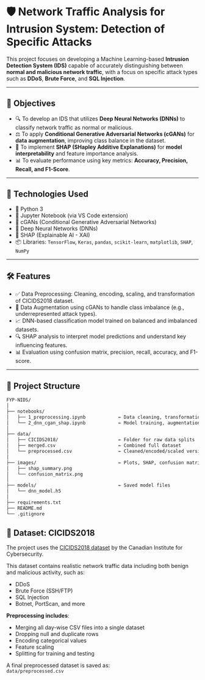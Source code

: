 # 🛡️ Network Traffic Analysis for Intrusion System: Detection of Specific Attacks

This project focuses on developing a Machine Learning-based **Intrusion Detection System (IDS)** capable of accurately distinguishing between **normal and malicious network traffic**, with a focus on specific attack types such as **DDoS**, **Brute Force**, and **SQL Injection**.

---

## 🎯 Objectives

- 🔍 To develop an IDS that utilizes **Deep Neural Networks (DNNs)** to classify network traffic as normal or malicious.
- ⚖️ To apply **Conditional Generative Adversarial Networks (cGANs)** for **data augmentation**, improving class balance in the dataset.
- 🧠 To implement **SHAP (SHapley Additive Explanations)** for **model interpretability** and feature importance analysis.
- 📊 To evaluate performance using key metrics: **Accuracy, Precision, Recall, and F1-Score**.

---

## 🧰 Technologies Used

- 🐍 Python 3
- 📓 Jupyter Notebook (via VS Code extension)
- 🔁 cGANs (Conditional Generative Adversarial Networks)
- 🤖 Deep Neural Networks (DNNs)
- 🧠 SHAP (Explainable AI - XAI)
- 📦 Libraries: `TensorFlow`, `Keras`, `pandas`, `scikit-learn`, `matplotlib`, `SHAP`, `NumPy`

---

## 🛠️ Features

- ✅ Data Preprocessing: Cleaning, encoding, scaling, and transformation of CICIDS2018 dataset.
- 🧬 Data Augmentation using cGANs to handle class imbalance (e.g., underrepresented attack types).
- 📈 DNN-based classification model trained on balanced and imbalanced datasets.
- 🔍 SHAP analysis to interpret model predictions and understand key influencing features.
- 📊 Evaluation using confusion matrix, precision, recall, accuracy, and F1-score.

---

## 📁 Project Structure

```bash
FYP-NIDS/
│
├── notebooks/
│   ├── 1_preprocessing.ipynb            ← Data cleaning, transformation
│   └── 2_dnn_cgan_shap.ipynb            ← Model training, augmentation, SHAP
│
├── data/
│   ├── CICIDS2018/                      ← Folder for raw data splits
│   ├── merged.csv                       ← Combined full dataset
│   └── preprocessed.csv                 ← Cleaned/encoded/scaled version
│
├── images/                              ← Plots, SHAP, confusion matrix
│   ├── shap_summary.png
│   └── confusion_matrix.png
│
├── models/                              ← Saved model files
│   └── dnn_model.h5
│
├── requirements.txt
├── README.md
└── .gitignore

```

## 🧾 Dataset: CICIDS2018

The project uses the [CICIDS2018 dataset](https://www.unb.ca/cic/datasets/ids-2018.html) by the Canadian Institute for Cybersecurity.

This dataset contains realistic network traffic data including both benign and malicious activity, such as:

- DDoS
- Brute Force (SSH/FTP)
- SQL Injection
- Botnet, PortScan, and more

**Preprocessing includes**:
- Merging all day-wise CSV files into a single dataset
- Dropping null and duplicate rows
- Encoding categorical values
- Feature scaling
- Splitting for training and testing

A final preprocessed dataset is saved as:  
`data/preprocessed.csv`
